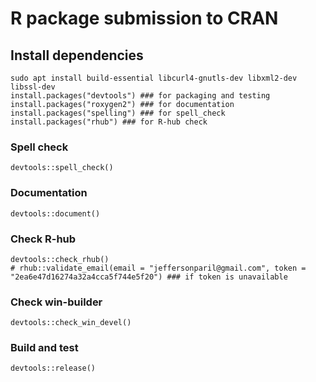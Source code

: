 # R package submission to CRAN 

## Install dependencies
```
sudo apt install build-essential libcurl4-gnutls-dev libxml2-dev libssl-dev
install.packages("devtools") ### for packaging and testing
install.packages("roxygen2") ### for documentation
install.packages("spelling") ### for spell_check
install.packages("rhub") ### for R-hub check
```

### Spell check
```
devtools::spell_check()
```

### Documentation
```
devtools::document()
```

### Check R-hub
```
devtools::check_rhub()
# rhub::validate_email(email = "jeffersonparil@gmail.com", token = "2ea6e47d16274a32a4cca5f744e5f20") ### if token is unavailable
```

### Check win-builder
```
devtools::check_win_devel()
```

### Build and test
```
devtools::release()

```
